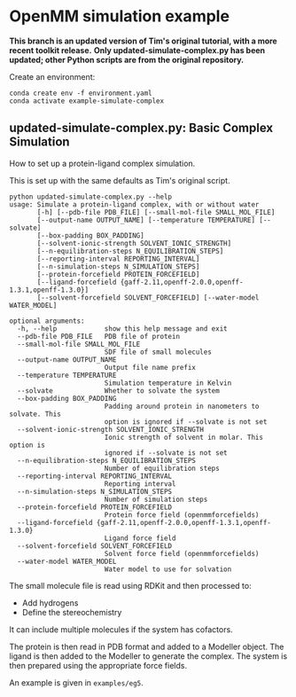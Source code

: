 # OpenMM simulation example


**This branch is an updated version of Tim's original tutorial, with a more recent toolkit release.**
**Only updated-simulate-complex.py has been updated; other Python scripts are from the original repository.**

Create an environment:

```
conda create env -f environment.yaml
conda activate example-simulate-complex
```

## updated-simulate-complex.py: Basic Complex Simulation

How to set up a protein-ligand complex simulation.

This is set up with the same defaults as Tim's original script.

```
python updated-simulate-complex.py --help
usage: Simulate a protein-ligand complex, with or without water
       [-h] [--pdb-file PDB_FILE] [--small-mol-file SMALL_MOL_FILE]
       [--output-name OUTPUT_NAME] [--temperature TEMPERATURE] [--solvate]
       [--box-padding BOX_PADDING]
       [--solvent-ionic-strength SOLVENT_IONIC_STRENGTH]
       [--n-equilibration-steps N_EQUILIBRATION_STEPS]
       [--reporting-interval REPORTING_INTERVAL]
       [--n-simulation-steps N_SIMULATION_STEPS]
       [--protein-forcefield PROTEIN_FORCEFIELD]
       [--ligand-forcefield {gaff-2.11,openff-2.0.0,openff-1.3.1,openff-1.3.0}]
       [--solvent-forcefield SOLVENT_FORCEFIELD] [--water-model WATER_MODEL]

optional arguments:
  -h, --help            show this help message and exit
  --pdb-file PDB_FILE   PDB file of protein
  --small-mol-file SMALL_MOL_FILE
                        SDF file of small molecules
  --output-name OUTPUT_NAME
                        Output file name prefix
  --temperature TEMPERATURE
                        Simulation temperature in Kelvin
  --solvate             Whether to solvate the system
  --box-padding BOX_PADDING
                        Padding around protein in nanometers to solvate. This
                        option is ignored if --solvate is not set
  --solvent-ionic-strength SOLVENT_IONIC_STRENGTH
                        Ionic strength of solvent in molar. This option is
                        ignored if --solvate is not set
  --n-equilibration-steps N_EQUILIBRATION_STEPS
                        Number of equilibration steps
  --reporting-interval REPORTING_INTERVAL
                        Reporting interval
  --n-simulation-steps N_SIMULATION_STEPS
                        Number of simulation steps
  --protein-forcefield PROTEIN_FORCEFIELD
                        Protein force field (openmmforcefields)
  --ligand-forcefield {gaff-2.11,openff-2.0.0,openff-1.3.1,openff-1.3.0}
                        Ligand force field
  --solvent-forcefield SOLVENT_FORCEFIELD
                        Solvent force field (openmmforcefields)
  --water-model WATER_MODEL
                        Water model to use for solvation
```

The small molecule file is read using RDKit and then processed to:
* Add hydrogens
* Define the stereochemistry

It can include multiple molecules if the system has cofactors.

The protein is then read in PDB format and added to a Modeller object.
The ligand is then added to the Modeller to generate the complex.
The system is then prepared using the appropriate force fields.

An example is given in `examples/eg5`.

